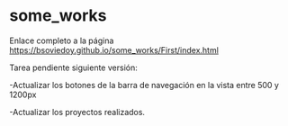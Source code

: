 # some_works

Enlace completo a la página  https://bsoviedoy.github.io/some_works/First/index.html

Tarea pendiente siguiente versión:

-Actualizar los botones de la barra de navegación en la vista entre 500 y 1200px



-Actualizar los proyectos realizados.
